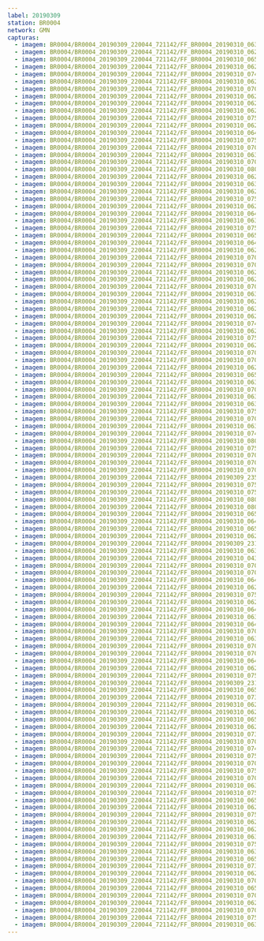 ```yaml
---
label: 20190309
station: BR0004
network: GMN
capturas:
  - imagem: BR0004/BR0004_20190309_220044_721142/FF_BR0004_20190310_063312_980_0763648.fits_maxpixel.jpg
  - imagem: BR0004/BR0004_20190309_220044_721142/FF_BR0004_20190310_062643_571_0753920.fits_maxpixel.jpg
  - imagem: BR0004/BR0004_20190309_220044_721142/FF_BR0004_20190310_065210_298_0791808.fits_maxpixel.jpg
  - imagem: BR0004/BR0004_20190309_220044_721142/FF_BR0004_20190310_062826_006_0756480.fits_maxpixel.jpg
  - imagem: BR0004/BR0004_20190309_220044_721142/FF_BR0004_20190310_074152_244_0865792.fits_maxpixel.jpg
  - imagem: BR0004/BR0004_20190309_220044_721142/FF_BR0004_20190310_062511_389_0751616.fits_maxpixel.jpg
  - imagem: BR0004/BR0004_20190309_220044_721142/FF_BR0004_20190310_070911_380_0817152.fits_maxpixel.jpg
  - imagem: BR0004/BR0004_20190309_220044_721142/FF_BR0004_20190310_062308_321_0748544.fits_maxpixel.jpg
  - imagem: BR0004/BR0004_20190309_220044_721142/FF_BR0004_20190310_062724_529_0754944.fits_maxpixel.jpg
  - imagem: BR0004/BR0004_20190309_220044_721142/FF_BR0004_20190310_062714_304_0754688.fits_maxpixel.jpg
  - imagem: BR0004/BR0004_20190309_220044_721142/FF_BR0004_20190310_075157_585_0880896.fits_maxpixel.jpg
  - imagem: BR0004/BR0004_20190309_220044_721142/FF_BR0004_20190310_062653_767_0754176.fits_maxpixel.jpg
  - imagem: BR0004/BR0004_20190309_220044_721142/FF_BR0004_20190310_064510_065_0781312.fits_maxpixel.jpg
  - imagem: BR0004/BR0004_20190309_220044_721142/FF_BR0004_20190310_075045_832_0879104.fits_maxpixel.jpg
  - imagem: BR0004/BR0004_20190309_220044_721142/FF_BR0004_20190310_070819_639_0815872.fits_maxpixel.jpg
  - imagem: BR0004/BR0004_20190309_220044_721142/FF_BR0004_20190310_063039_230_0759808.fits_maxpixel.jpg
  - imagem: BR0004/BR0004_20190309_220044_721142/FF_BR0004_20190310_070829_882_0816128.fits_maxpixel.jpg
  - imagem: BR0004/BR0004_20190309_220044_721142/FF_BR0004_20190310_080622_155_0902400.fits_maxpixel.jpg
  - imagem: BR0004/BR0004_20190309_220044_721142/FF_BR0004_20190310_062602_538_0752896.fits_maxpixel.jpg
  - imagem: BR0004/BR0004_20190309_220044_721142/FF_BR0004_20190310_063353_993_0764672.fits_maxpixel.jpg
  - imagem: BR0004/BR0004_20190309_220044_721142/FF_BR0004_20190310_062613_084_0753152.fits_maxpixel.jpg
  - imagem: BR0004/BR0004_20190309_220044_721142/FF_BR0004_20190310_075207_888_0881152.fits_maxpixel.jpg
  - imagem: BR0004/BR0004_20190309_220044_721142/FF_BR0004_20190310_062554_388_0752640.fits_maxpixel.jpg
  - imagem: BR0004/BR0004_20190309_220044_721142/FF_BR0004_20190310_064621_806_0783104.fits_maxpixel.jpg
  - imagem: BR0004/BR0004_20190309_220044_721142/FF_BR0004_20190310_063516_179_0766720.fits_maxpixel.jpg
  - imagem: BR0004/BR0004_20190309_220044_721142/FF_BR0004_20190310_075218_079_0881408.fits_maxpixel.jpg
  - imagem: BR0004/BR0004_20190309_220044_721142/FF_BR0004_20190310_065230_812_0792320.fits_maxpixel.jpg
  - imagem: BR0004/BR0004_20190309_220044_721142/FF_BR0004_20190310_064540_792_0782080.fits_maxpixel.jpg
  - imagem: BR0004/BR0004_20190309_220044_721142/FF_BR0004_20190310_062704_031_0754432.fits_maxpixel.jpg
  - imagem: BR0004/BR0004_20190309_220044_721142/FF_BR0004_20190310_070809_418_0815616.fits_maxpixel.jpg
  - imagem: BR0004/BR0004_20190309_220044_721142/FF_BR0004_20190310_070301_159_0807936.fits_maxpixel.jpg
  - imagem: BR0004/BR0004_20190309_220044_721142/FF_BR0004_20190310_062420_027_0750336.fits_maxpixel.jpg
  - imagem: BR0004/BR0004_20190309_220044_721142/FF_BR0004_20190310_062623_038_0753408.fits_maxpixel.jpg
  - imagem: BR0004/BR0004_20190309_220044_721142/FF_BR0004_20190310_070402_631_0809472.fits_maxpixel.jpg
  - imagem: BR0004/BR0004_20190309_220044_721142/FF_BR0004_20190310_063536_705_0767232.fits_maxpixel.jpg
  - imagem: BR0004/BR0004_20190309_220044_721142/FF_BR0004_20190310_062531_763_0752128.fits_maxpixel.jpg
  - imagem: BR0004/BR0004_20190309_220044_721142/FF_BR0004_20190310_062633_283_0753664.fits_maxpixel.jpg
  - imagem: BR0004/BR0004_20190309_220044_721142/FF_BR0004_20190310_062542_009_0752384.fits_maxpixel.jpg
  - imagem: BR0004/BR0004_20190309_220044_721142/FF_BR0004_20190310_074050_752_0864256.fits_maxpixel.jpg
  - imagem: BR0004/BR0004_20190309_220044_721142/FF_BR0004_20190310_062937_831_0758272.fits_maxpixel.jpg
  - imagem: BR0004/BR0004_20190309_220044_721142/FF_BR0004_20190310_075228_318_0881664.fits_maxpixel.jpg
  - imagem: BR0004/BR0004_20190309_220044_721142/FF_BR0004_20190310_062947_995_0758528.fits_maxpixel.jpg
  - imagem: BR0004/BR0004_20190309_220044_721142/FF_BR0004_20190310_070840_212_0816384.fits_maxpixel.jpg
  - imagem: BR0004/BR0004_20190309_220044_721142/FF_BR0004_20190310_070321_688_0808448.fits_maxpixel.jpg
  - imagem: BR0004/BR0004_20190309_220044_721142/FF_BR0004_20190310_062440_507_0750848.fits_maxpixel.jpg
  - imagem: BR0004/BR0004_20190309_220044_721142/FF_BR0004_20190310_065251_298_0792832.fits_maxpixel.jpg
  - imagem: BR0004/BR0004_20190309_220044_721142/FF_BR0004_20190310_063343_725_0764416.fits_maxpixel.jpg
  - imagem: BR0004/BR0004_20190309_220044_721142/FF_BR0004_20190310_070524_635_0811520.fits_maxpixel.jpg
  - imagem: BR0004/BR0004_20190309_220044_721142/FF_BR0004_20190310_063445_218_0765952.fits_maxpixel.jpg
  - imagem: BR0004/BR0004_20190309_220044_721142/FF_BR0004_20190310_063414_476_0765184.fits_maxpixel.jpg
  - imagem: BR0004/BR0004_20190309_220044_721142/FF_BR0004_20190310_075004_779_0878080.fits_maxpixel.jpg
  - imagem: BR0004/BR0004_20190309_220044_721142/FF_BR0004_20190310_070433_390_0810240.fits_maxpixel.jpg
  - imagem: BR0004/BR0004_20190309_220044_721142/FF_BR0004_20190310_063252_749_0763136.fits_maxpixel.jpg
  - imagem: BR0004/BR0004_20190309_220044_721142/FF_BR0004_20190310_074040_510_0864000.fits_maxpixel.jpg
  - imagem: BR0004/BR0004_20190309_220044_721142/FF_BR0004_20190310_080551_405_0901632.fits_maxpixel.jpg
  - imagem: BR0004/BR0004_20190309_220044_721142/FF_BR0004_20190310_075238_565_0881920.fits_maxpixel.jpg
  - imagem: BR0004/BR0004_20190309_220044_721142/FF_BR0004_20190310_070412_875_0809728.fits_maxpixel.jpg
  - imagem: BR0004/BR0004_20190309_220044_721142/FF_BR0004_20190310_070453_889_0810752.fits_maxpixel.jpg
  - imagem: BR0004/BR0004_20190309_220044_721142/FF_BR0004_20190310_070759_152_0815360.fits_maxpixel.jpg
  - imagem: BR0004/BR0004_20190309_220044_721142/FF_BR0004_20190309_235738_422_0173312.fits_maxpixel.jpg
  - imagem: BR0004/BR0004_20190309_220044_721142/FF_BR0004_20190310_075147_325_0880640.fits_maxpixel.jpg
  - imagem: BR0004/BR0004_20190309_220044_721142/FF_BR0004_20190310_075116_607_0879872.fits_maxpixel.jpg
  - imagem: BR0004/BR0004_20190309_220044_721142/FF_BR0004_20190310_080611_900_0902144.fits_maxpixel.jpg
  - imagem: BR0004/BR0004_20190309_220044_721142/FF_BR0004_20190310_080601_651_0901888.fits_maxpixel.jpg
  - imagem: BR0004/BR0004_20190309_220044_721142/FF_BR0004_20190310_065301_518_0793088.fits_maxpixel.jpg
  - imagem: BR0004/BR0004_20190309_220044_721142/FF_BR0004_20190310_064531_138_0781824.fits_maxpixel.jpg
  - imagem: BR0004/BR0004_20190309_220044_721142/FF_BR0004_20190310_065933_741_0802816.fits_maxpixel.jpg
  - imagem: BR0004/BR0004_20190309_220044_721142/FF_BR0004_20190310_062328_788_0749056.fits_maxpixel.jpg
  - imagem: BR0004/BR0004_20190309_220044_721142/FF_BR0004_20190309_231450_161_0110080.fits_maxpixel.jpg
  - imagem: BR0004/BR0004_20190309_220044_721142/FF_BR0004_20190310_063455_462_0766208.fits_maxpixel.jpg
  - imagem: BR0004/BR0004_20190309_220044_721142/FF_BR0004_20190310_043241_374_0583936.fits_maxpixel.jpg
  - imagem: BR0004/BR0004_20190309_220044_721142/FF_BR0004_20190310_070331_890_0808704.fits_maxpixel.jpg
  - imagem: BR0004/BR0004_20190309_220044_721142/FF_BR0004_20190310_070220_763_0806912.fits_maxpixel.jpg
  - imagem: BR0004/BR0004_20190309_220044_721142/FF_BR0004_20190310_064611_539_0782848.fits_maxpixel.jpg
  - imagem: BR0004/BR0004_20190309_220044_721142/FF_BR0004_20190310_062734_790_0755200.fits_maxpixel.jpg
  - imagem: BR0004/BR0004_20190309_220044_721142/FF_BR0004_20190310_075106_349_0879616.fits_maxpixel.jpg
  - imagem: BR0004/BR0004_20190309_220044_721142/FF_BR0004_20190310_062258_056_0748288.fits_maxpixel.jpg
  - imagem: BR0004/BR0004_20190309_220044_721142/FF_BR0004_20190310_064601_293_0782592.fits_maxpixel.jpg
  - imagem: BR0004/BR0004_20190309_220044_721142/FF_BR0004_20190310_063323_238_0763904.fits_maxpixel.jpg
  - imagem: BR0004/BR0004_20190309_220044_721142/FF_BR0004_20190310_064551_043_0782336.fits_maxpixel.jpg
  - imagem: BR0004/BR0004_20190309_220044_721142/FF_BR0004_20190310_070738_639_0814848.fits_maxpixel.jpg
  - imagem: BR0004/BR0004_20190309_220044_721142/FF_BR0004_20190310_063546_897_0767488.fits_maxpixel.jpg
  - imagem: BR0004/BR0004_20190309_220044_721142/FF_BR0004_20190310_070212_788_0806656.fits_maxpixel.jpg
  - imagem: BR0004/BR0004_20190309_220044_721142/FF_BR0004_20190310_070352_383_0809216.fits_maxpixel.jpg
  - imagem: BR0004/BR0004_20190309_220044_721142/FF_BR0004_20190310_064459_833_0781056.fits_maxpixel.jpg
  - imagem: BR0004/BR0004_20190309_220044_721142/FF_BR0004_20190310_062349_278_0749568.fits_maxpixel.jpg
  - imagem: BR0004/BR0004_20190309_220044_721142/FF_BR0004_20190310_075035_585_0878848.fits_maxpixel.jpg
  - imagem: BR0004/BR0004_20190309_220044_721142/FF_BR0004_20190309_231429_493_0109568.fits_maxpixel.jpg
  - imagem: BR0004/BR0004_20190309_220044_721142/FF_BR0004_20190310_065923_498_0802560.fits_maxpixel.jpg
  - imagem: BR0004/BR0004_20190309_220044_721142/FF_BR0004_20190310_073858_013_0861440.fits_maxpixel.jpg
  - imagem: BR0004/BR0004_20190309_220044_721142/FF_BR0004_20190310_062917_267_0757760.fits_maxpixel.jpg
  - imagem: BR0004/BR0004_20190309_220044_721142/FF_BR0004_20190310_062450_779_0751104.fits_maxpixel.jpg
  - imagem: BR0004/BR0004_20190309_220044_721142/FF_BR0004_20190310_065606_098_0797696.fits_maxpixel.jpg
  - imagem: BR0004/BR0004_20190309_220044_721142/FF_BR0004_20190310_062237_533_0747776.fits_maxpixel.jpg
  - imagem: BR0004/BR0004_20190309_220044_721142/FF_BR0004_20190310_073928_769_0862208.fits_maxpixel.jpg
  - imagem: BR0004/BR0004_20190309_220044_721142/FF_BR0004_20190310_070342_133_0808960.fits_maxpixel.jpg
  - imagem: BR0004/BR0004_20190309_220044_721142/FF_BR0004_20190310_074101_017_0864512.fits_maxpixel.jpg
  - imagem: BR0004/BR0004_20190309_220044_721142/FF_BR0004_20190310_075441_539_0884992.fits_maxpixel.jpg
  - imagem: BR0004/BR0004_20190309_220044_721142/FF_BR0004_20190310_070159_177_0806400.fits_maxpixel.jpg
  - imagem: BR0004/BR0004_20190309_220044_721142/FF_BR0004_20190310_075431_288_0884736.fits_maxpixel.jpg
  - imagem: BR0004/BR0004_20190309_220044_721142/FF_BR0004_20190310_070534_870_0811776.fits_maxpixel.jpg
  - imagem: BR0004/BR0004_20190309_220044_721142/FF_BR0004_20190310_063424_719_0765440.fits_maxpixel.jpg
  - imagem: BR0004/BR0004_20190309_220044_721142/FF_BR0004_20190310_075421_041_0884480.fits_maxpixel.jpg
  - imagem: BR0004/BR0004_20190309_220044_721142/FF_BR0004_20190310_065545_628_0797184.fits_maxpixel.jpg
  - imagem: BR0004/BR0004_20190309_220044_721142/FF_BR0004_20190310_062836_250_0756736.fits_maxpixel.jpg
  - imagem: BR0004/BR0004_20190309_220044_721142/FF_BR0004_20190310_075025_318_0878592.fits_maxpixel.jpg
  - imagem: BR0004/BR0004_20190309_220044_721142/FF_BR0004_20190310_062958_251_0758784.fits_maxpixel.jpg
  - imagem: BR0004/BR0004_20190309_220044_721142/FF_BR0004_20190310_062501_020_0751360.fits_maxpixel.jpg
  - imagem: BR0004/BR0004_20190309_220044_721142/FF_BR0004_20190310_063302_746_0763392.fits_maxpixel.jpg
  - imagem: BR0004/BR0004_20190309_220044_721142/FF_BR0004_20190310_075451_793_0885248.fits_maxpixel.jpg
  - imagem: BR0004/BR0004_20190309_220044_721142/FF_BR0004_20190310_063526_401_0766976.fits_maxpixel.jpg
  - imagem: BR0004/BR0004_20190309_220044_721142/FF_BR0004_20190310_065555_841_0797440.fits_maxpixel.jpg
  - imagem: BR0004/BR0004_20190309_220044_721142/FF_BR0004_20190310_073908_346_0861696.fits_maxpixel.jpg
  - imagem: BR0004/BR0004_20190309_220044_721142/FF_BR0004_20190310_062846_504_0756992.fits_maxpixel.jpg
  - imagem: BR0004/BR0004_20190309_220044_721142/FF_BR0004_20190310_070900_631_0816896.fits_maxpixel.jpg
  - imagem: BR0004/BR0004_20190309_220044_721142/FF_BR0004_20190310_065200_073_0791552.fits_maxpixel.jpg
  - imagem: BR0004/BR0004_20190309_220044_721142/FF_BR0004_20190310_070311_395_0808192.fits_maxpixel.jpg
  - imagem: BR0004/BR0004_20190309_220044_721142/FF_BR0004_20190310_062409_764_0750080.fits_maxpixel.jpg
  - imagem: BR0004/BR0004_20190309_220044_721142/FF_BR0004_20190310_070423_127_0809984.fits_maxpixel.jpg
  - imagem: BR0004/BR0004_20190309_220044_721142/FF_BR0004_20190310_075015_114_0878336.fits_maxpixel.jpg
  - imagem: BR0004/BR0004_20190309_220044_721142/FF_BR0004_20190310_063231_971_0762624.fits_maxpixel.jpg
---
```

